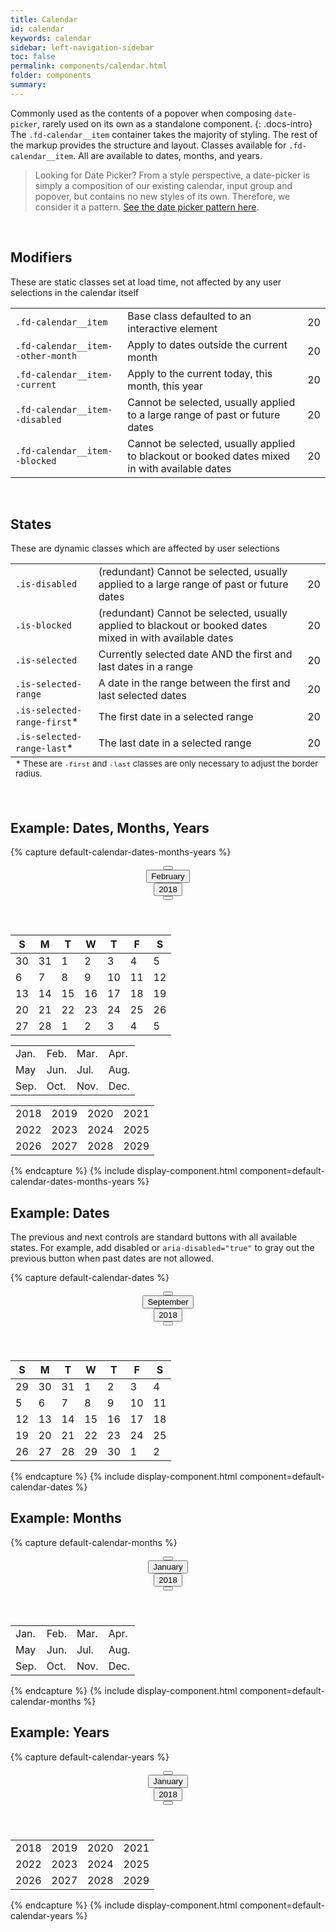 ```yaml
---
title: Calendar
id: calendar
keywords: calendar
sidebar: left-navigation-sidebar
toc: false
permalink: components/calendar.html
folder: components
summary:
---
```


Commonly used as the contents of a popover when composing `date-picker`, rarely used on its own as a standalone component.
{: .docs-intro}
The `.fd-calendar__item` container takes the majority of styling. The rest of the markup provides the structure and layout.
Classes available for `.fd-calendar__item`. All are available to dates, months, and years.

> Looking for Date Picker? From a style perspective, a date-picker is simply a composition of our existing calendar, input group and popover, but contains no new styles of its own. Therefore, we consider it a pattern. [See the date picker pattern here]({{site.baseurl}}/patterns/date-picker).

<br>

## Modifiers
These are static classes set at load time, not affected by any user selections in the calendar itself

<table class="docs-table fd-calendar">
    <tbody>
        <tr>
            <td>
                <code>.fd-calendar__item</code>
            </td>
            <td>
                Base class defaulted to an interactive element
            </td>
            <td>
                <div class="fd-calendar__item">20</div>
            </td>
        </tr>
        <tr>
            <td>
                <code>.fd-calendar__item--other-month</code>
            </td>
            <td>
                Apply to dates outside the current month
            </td>
            <td>
                <div class="fd-calendar__item fd-calendar__item--other-month">20</div>
            </td>
        </tr>
        <tr>
            <td>
                <code>.fd-calendar__item--current</code>
            </td>
            <td>
                Apply to the current today, this month, this year
            </td>
            <td>
                <div class="fd-calendar__item fd-calendar__item--current">20</div>
            </td>
        </tr>
        <tr>
            <td>
                <code>.fd-calendar__item--disabled</code>
            </td>
            <td>
                Cannot be selected, usually applied to a large range of past or future dates
            </td>
            <td>
                <div class="fd-calendar__item fd-calendar__item--disabled">20</div>
            </td>
        </tr>
        <tr>
            <td>
                <code>.fd-calendar__item--blocked</code>
            </td>
            <td>
                Cannot be selected, usually applied to blackout or booked dates mixed in with available dates
            </td>
            <td>
                <div class="fd-calendar__item fd-calendar__item--blocked">20</div>
            </td>
        </tr>
    </tbody>
</table>
<br>

## States
These are dynamic classes which are affected by user selections

<table class="docs-table fd-calendar">
    <tbody>
        <tr>
            <td>
                <code>.is-disabled</code>
            </td>
            <td>
                (redundant) Cannot be selected, usually applied to a large range of past or future dates
            </td>
            <td>
                <div class="fd-calendar__item is-disabled">
                    20
                </div>
            </td>
        </tr>
        <tr>
            <td>
                <code>.is-blocked</code>
            </td>
            <td>
                (redundant) Cannot be selected, usually applied to blackout or booked dates mixed in with available dates
            </td>
            <td>
                <div class="fd-calendar__item is-blocked">
                    20
                </div>
            </td>
        </tr>
        <tr>
            <td>
                <code>.is-selected</code>
            </td>
            <td>
                Currently selected date AND the first and last dates in a range
            </td>
            <td>
                <div class="fd-calendar__item is-selected">
                    20
                </div>
            </td>
        </tr>
        <tr>
            <td>
                <code>.is-selected-range</code>
            </td>
            <td>
                A date in the range between the first and last selected dates
            </td>
            <td>
                <div class="fd-calendar__item is-selected-range">
                    20
                </div>
            </td>
        </tr>
        <tr>
            <td>
                <code>.is-selected-range-first</code>*
            </td>
            <td>
                The first date in a selected range
            </td>
            <td>
                <div class="fd-calendar__item is-selected is-selected-range-first">
                    20
                </div>
            </td>
        </tr>
        <tr>
            <td>
                <code>.is-selected-range-last</code>*
            </td>
            <td>
                The last date in a selected range
            </td>
            <td>
                <div class="fd-calendar__item is-selected is-selected-range-last">
                    20
                </div>
            </td>
        </tr>
    </tbody>
    <tfoot>
        <td colspan="3">
            <small>* These are <code>-first</code> and <code>-last</code> classes are only necessary to adjust the border radius.</small>
        </td>
    </tfoot>
</table>
<br>

## Example: Dates, Months, Years

{% capture default-calendar-dates-months-years %}
<div class="fd-calendar">
	<header class="fd-calendar__header">
	<div class="fd-calendar__navigation">
		<div class="fd-calendar__action">
			<button class="fd-button fd-button--standard fd-button--light fd-button--compact sap-icon--slim-arrow-left" aria-label="Previous" aria-disabled="false"></button>
		</div>
		<div class="fd-calendar__action">
  			<button class="fd-button fd-button--light fd-button--compact" aria-selected="false" aria-expanded="false" aria-controls="crM8l491">February</button>
		</div>
		<div class="fd-calendar__action">
			<button class="fd-button fd-button--light fd-button--compact" aria-selected="false" aria-expanded="false" aria-controls="FTXrD591">2018</button>
		</div>
		<div class="fd-calendar__action">
			<button class="fd-button fd-button--standard fd-button--light fd-button--compact sap-icon--slim-arrow-right" aria-label="Next"></button>
		</div>
	</div>
	</header>
	<div class="fd-calendar__content">
		<div class="fd-calendar__dates" id="XVXTR263" aria-hidden="false">
			<table class="fd-calendar__table" role="grid">
				<thead class="fd-calendar__group">
					<tr class="fd-calendar__row">
						<th class="fd-calendar__column-header">
							<span class="fd-calendar__day-of-week">S</span>
						</th>
						<th class="fd-calendar__column-header">
							<span class="fd-calendar__day-of-week">M</span>
						</th>
						<th class="fd-calendar__column-header">
							<span class="fd-calendar__day-of-week">T</span>
						</th>
						<th class="fd-calendar__column-header">
							<span class="fd-calendar__day-of-week">W</span>
						</th>
						<th class="fd-calendar__column-header">
							<span class="fd-calendar__day-of-week">T</span>
						</th>
						<th class="fd-calendar__column-header">
							<span class="fd-calendar__day-of-week">F</span>
						</th>
						<th class="fd-calendar__column-header">
							<span class="fd-calendar__day-of-week">S</span>
						</th>
					</tr>
				</thead>
				<tbody class="fd-calendar__group">
					<tr class="fd-calendar__row">
						<td class="fd-calendar__item fd-calendar__item--other-month" role="gridcell">
							<span class="fd-calendar__text" role="button">30</span>
						</td>
						<td class="fd-calendar__item fd-calendar__item--other-month" role="gridcell">
							<span class="fd-calendar__text" role="button">31</span>
						</td>
						<td class="fd-calendar__item" role="gridcell">
							<span class="fd-calendar__text" role="button">1</span>
						</td>
						<td class="fd-calendar__item" role="gridcell">
							<span class="fd-calendar__text" role="button">2</span>
						</td>
						<td class="fd-calendar__item" role="gridcell">
							<span class="fd-calendar__text" role="button">3</span>
						</td>
						<td class="fd-calendar__item" role="gridcell">
							<span class="fd-calendar__text" role="button">4</span>
						</td>
						<td class="fd-calendar__item is-selected is-selected-range-first" role="gridcell">
							<span class="fd-calendar__text" role="button" aria-selected="true">5</span>
						</td>
					</tr>
					<tr class="fd-calendar__row">
						<td class="fd-calendar__item is-selected-range" role="gridcell">
							<span class="fd-calendar__text" role="button">6</span>
						</td>
						<td class="fd-calendar__item is-selected-range" role="gridcell">
							<span class="fd-calendar__text" role="button">7</span>
						</td>
						<td class="fd-calendar__item is-selected-range" role="gridcell">
							<span class="fd-calendar__text" role="button">8</span>
						</td>
						<td class="fd-calendar__item is-selected-range" role="gridcell">
							<span class="fd-calendar__text" role="button">9</span>
						</td>
						<td class="fd-calendar__item is-selected-range" role="gridcell">
							<span class="fd-calendar__text" role="button">10</span>
						</td>
						<td class="fd-calendar__item is-selected-range" role="gridcell">
							<span class="fd-calendar__text" role="button">11</span>
						</td>
						<td class="fd-calendar__item is-selected-range" role="gridcell">
							<span class="fd-calendar__text" role="button">12</span>
						</td>
					</tr>
					<tr class="fd-calendar__row">
						<td class="fd-calendar__item is-selected-range" role="gridcell">
							<span class="fd-calendar__text" role="button">13</span>
						</td>
						<td class="fd-calendar__item is-selected-range" role="gridcell">
							<span class="fd-calendar__text" role="button">14</span>
						</td>
						<td class="fd-calendar__item is-selected-range" role="gridcell">
							<span class="fd-calendar__text" role="button">15</span>
						</td>
						<td class="fd-calendar__item is-selected-range" role="gridcell">
							<span class="fd-calendar__text" role="button">16</span>
						</td>
						<td class="fd-calendar__item is-selected-range" role="gridcell">
							<span class="fd-calendar__text" role="button">17</span>
						</td>
						<td class="fd-calendar__item is-selected-range" role="gridcell">
							<span class="fd-calendar__text" role="button">18</span>
						</td>
						<td class="fd-calendar__item fd-calendar__item--current is-selected-range" role="gridcell">
							<span class="fd-calendar__text" role="button">19</span>
						</td>
					</tr>
					<tr class="fd-calendar__row">
						<td class="fd-calendar__item is-selected is-selected-range-last" role="gridcell">
							<span class="fd-calendar__text" role="button" aria-selected="true">20</span>
						</td>
						<td class="fd-calendar__item" role="gridcell">
							<span class="fd-calendar__text" role="button">21</span>
						</td>
						<td class="fd-calendar__item" role="gridcell">
							<span class="fd-calendar__text" role="button">22</span>
						</td>
						<td class="fd-calendar__item" role="gridcell">
							<span class="fd-calendar__text" role="button">23</span>
						</td>
						<td class="fd-calendar__item is-blocked" role="gridcell">
							<span class="fd-calendar__text" role="button">24</span>
						</td>
						<td class="fd-calendar__item is-blocked" role="gridcell">
							<span class="fd-calendar__text" role="button">25</span>
						</td>
						<td class="fd-calendar__item is-blocked" role="gridcell">
							<span class="fd-calendar__text" role="button">26</span>
						</td>
					</tr>
					<tr class="fd-calendar__row">
						<td class="fd-calendar__item is-blocked" role="gridcell">
							<span class="fd-calendar__text" role="button">27</span>
						</td>
						<td class="fd-calendar__item is-blocked" role="gridcell">
							<span class="fd-calendar__text" role="button">28</span>
						</td>
						<td class="fd-calendar__item fd-calendar__item--other-month" role="gridcell">
							<span class="fd-calendar__text" role="button">1</span>
						</td>
						<td class="fd-calendar__item fd-calendar__item--other-month" role="gridcell">
							<span class="fd-calendar__text" role="button">2</span>
						</td>
						<td class="fd-calendar__item fd-calendar__item--other-month" role="gridcell">
							<span class="fd-calendar__text" role="button">3</span>
						</td>
						<td class="fd-calendar__item fd-calendar__item--other-month" role="gridcell">
							<span class="fd-calendar__text" role="button">4</span>
						</td>
						<td class="fd-calendar__item fd-calendar__item--other-month" role="gridcell">
							<span class="fd-calendar__text" role="button">5</span>
						</td>
					</tr>
				</tbody>
			</table>
		</div>
		<div class="fd-calendar__months is-hidden" id="crM8l491" aria-hidden="true">
			<table class="fd-calendar__table" role="grid">
				<tbody class="fd-calendar__group">
					<tr class="fd-calendar__row">
						<td class="fd-calendar__item fd-calendar__item--current">
							<span class="fd-calendar__text" role="button">Jan.</span>
						</td>
						<td class="fd-calendar__item">
							<span class="fd-calendar__text" role="button">Feb.</span>
						</td>
						<td class="fd-calendar__item is-selected">
							<span class="fd-calendar__text" role="button" aria-selected="true">Mar.</span>
						</td>
						<td class="fd-calendar__item">
							<span class="fd-calendar__text" role="button">Apr.</span>
						</td>
					</tr>
					<tr class="fd-calendar__row">
						<td class="fd-calendar__item">
							<span class="fd-calendar__text" role="button">May</span>
						</td>
						<td class="fd-calendar__item">
							<span class="fd-calendar__text" role="button">Jun.</span>
						</td>
						<td class="fd-calendar__item">
							<span class="fd-calendar__text" role="button">Jul.</span>
						</td>
						<td class="fd-calendar__item">
							<span class="fd-calendar__text" role="button">Aug.</span>
						</td>
					</tr>
					<tr class="fd-calendar__row">
						<td class="fd-calendar__item">
							<span class="fd-calendar__text" role="button">Sep.</span>
						</td>
						<td class="fd-calendar__item">
							<span class="fd-calendar__text" role="button">Oct.</span>
						</td>
						<td class="fd-calendar__item">
							<span class="fd-calendar__text" role="button">Nov.</span>
						</td>
						<td class="fd-calendar__item">
							<span class="fd-calendar__text" role="button">Dec.</span>
						</td>
					</tr>
				</tbody>
			</table>
		</div>
		<div class="fd-calendar__years is-hidden" aria-hidden="true" id="FTXrD591">
			<table class="fd-calendar__table" role="grid">
				<tbody class="fd-calendar__group">
					<tr class="fd-calendar__row">
						<td class="fd-calendar__item fd-calendar__item--current">
							<span class="fd-calendar__text" role="button">2018</span>
						</td>
						<td class="fd-calendar__item">
							<span class="fd-calendar__text" role="button">2019</span>
						</td>
						<td class="fd-calendar__item">
							<span class="fd-calendar__text" role="button">2020</span>
						</td>
						<td class="fd-calendar__item is-selected">
							<span class="fd-calendar__text" role="button" aria-selected="true">2021</span>
						</td>
					</tr>
					<tr class="fd-calendar__row">
						<td class="fd-calendar__item">
							<span class="fd-calendar__text" role="button">2022</span>
						</td>
						<td class="fd-calendar__item">
							<span class="fd-calendar__text" role="button">2023</span>
						</td>
						<td class="fd-calendar__item">
							<span class="fd-calendar__text" role="button">2024</span>
						</td>
						<td class="fd-calendar__item">
							<span class="fd-calendar__text" role="button">2025</span>
						</td>
					</tr>
					<tr class="fd-calendar__row">
						<td class="fd-calendar__item">
							<span class="fd-calendar__text" role="button">2026</span>
						</td>
						<td class="fd-calendar__item">
							<span class="fd-calendar__text" role="button">2027</span>
						</td>
						<td class="fd-calendar__item">
							<span class="fd-calendar__text" role="button">2028</span>
						</td>
						<td class="fd-calendar__item">
							<span class="fd-calendar__text" role="button">2029</span>
						</td>
					</tr>
				</tbody>
			</table>
		</div>
	</div>
</div>
{% endcapture %}
{% include display-component.html component=default-calendar-dates-months-years %}

## Example: Dates
The previous and next controls are standard buttons with all available states. For example, add disabled or <code>aria-disabled="true"</code> to gray out the previous button when past dates are not allowed.

{% capture default-calendar-dates %}
<div class="fd-calendar">
	<header class="fd-calendar__header">
	<div class="fd-calendar__navigation">
		<div class="fd-calendar__action">
			<button class="fd-button fd-button--standard fd-button--light fd-button--compact sap-icon--slim-arrow-left" aria-label="Previous" aria-disabled="true"></button>
		</div>
		<div class="fd-calendar__action">
			<button class="fd-button fd-button--light fd-button--compact" aria-selected="false" aria-expanded="false" aria-controls="xB1D3835">September</button>
		</div>
		<div class="fd-calendar__action">
			<button class="fd-button fd-button--light fd-button--compact" aria-selected="false" aria-expanded="false" aria-controls="8bZhe525">2018</button>
		</div>
		<div class="fd-calendar__action">
			<button class="fd-button fd-button--standard fd-button--light fd-button--compact sap-icon--slim-arrow-right" aria-label="Next"></button>
		</div>
	</div>
	</header>
	<div class="fd-calendar__content">
		<div class="fd-calendar__dates" id="TgBx9346" aria-hidden="false">
			<table class="fd-calendar__table" role="grid">
			<thead class="fd-calendar__group">
			<tr class="fd-calendar__row">
				<th class="fd-calendar__column-header">
					<span class="fd-calendar__day-of-week">S</span>
				</th>
				<th class="fd-calendar__column-header">
					<span class="fd-calendar__day-of-week">M</span>
				</th>
				<th class="fd-calendar__column-header">
					<span class="fd-calendar__day-of-week">T</span>
				</th>
				<th class="fd-calendar__column-header">
					<span class="fd-calendar__day-of-week">W</span>
				</th>
				<th class="fd-calendar__column-header">
					<span class="fd-calendar__day-of-week">T</span>
				</th>
				<th class="fd-calendar__column-header">
					<span class="fd-calendar__day-of-week">F</span>
				</th>
				<th class="fd-calendar__column-header">
					<span class="fd-calendar__day-of-week">S</span>
				</th>
			</tr>
			</thead>
			<tbody class="fd-calendar__group">
			<tr class="fd-calendar__row">
				<td class="fd-calendar__item fd-calendar__item--other-month is-disabled" role="gridcell">
					<span class="fd-calendar__text" role="button">29</span>
				</td>
				<td class="fd-calendar__item fd-calendar__item--other-month is-disabled" role="gridcell">
					<span class="fd-calendar__text" role="button">30</span>
				</td>
				<td class="fd-calendar__item fd-calendar__item--other-month is-disabled" role="gridcell">
					<span class="fd-calendar__text" role="button">31</span>
				</td>
				<td class="fd-calendar__item is-disabled" role="gridcell">
					<span class="fd-calendar__text" role="button">1</span>
				</td>
				<td class="fd-calendar__item is-disabled" role="gridcell">
					<span class="fd-calendar__text" role="button">2</span>
				</td>
				<td class="fd-calendar__item is-disabled" role="gridcell">
					<span class="fd-calendar__text" role="button">3</span>
				</td>
				<td class="fd-calendar__item is-disabled" role="gridcell">
					<span class="fd-calendar__text" role="button">4</span>
				</td>
			</tr>
			<tr class="fd-calendar__row">
				<td class="fd-calendar__item is-disabled" role="gridcell">
					<span class="fd-calendar__text" role="button">5</span>
				</td>
				<td class="fd-calendar__item fd-calendar__item--current" role="gridcell">
					<span class="fd-calendar__text" role="button">6</span>
				</td>
				<td class="fd-calendar__item" role="gridcell">
					<span class="fd-calendar__text" role="button">7</span>
				</td>
				<td class="fd-calendar__item" role="gridcell">
					<span class="fd-calendar__text" role="button">8</span>
				</td>
				<td class="fd-calendar__item" role="gridcell">
					<span class="fd-calendar__text" role="button">9</span>
				</td>
				<td class="fd-calendar__item" role="gridcell">
					<span class="fd-calendar__text" role="button">10</span>
				</td>
				<td class="fd-calendar__item" role="gridcell">
					<span class="fd-calendar__text" role="button">11</span>
				</td>
			</tr>
			<tr class="fd-calendar__row">
				<td class="fd-calendar__item" role="gridcell">
					<span class="fd-calendar__text" role="button">12</span>
				</td>
				<td class="fd-calendar__item" role="gridcell">
					<span class="fd-calendar__text" role="button">13</span>
				</td>
				<td class="fd-calendar__item" role="gridcell">
					<span class="fd-calendar__text" role="button">14</span>
				</td>
				<td class="fd-calendar__item is-selected" role="gridcell">
					<span class="fd-calendar__text" role="button" aria-selected="true">15</span>
				</td>
				<td class="fd-calendar__item" role="gridcell">
					<span class="fd-calendar__text" role="button">16</span>
				</td>
				<td class="fd-calendar__item" role="gridcell">
					<span class="fd-calendar__text" role="button">17</span>
				</td>
				<td class="fd-calendar__item" role="gridcell">
					<span class="fd-calendar__text" role="button">18</span>
				</td>
			</tr>
			<tr class="fd-calendar__row">
				<td class="fd-calendar__item" role="gridcell">
					<span class="fd-calendar__text" role="button">19</span>
				</td>
				<td class="fd-calendar__item" role="gridcell">
					<span class="fd-calendar__text" role="button">20</span>
				</td>
				<td class="fd-calendar__item" role="gridcell">
					<span class="fd-calendar__text" role="button">21</span>
				</td>
				<td class="fd-calendar__item" role="gridcell">
					<span class="fd-calendar__text" role="button">22</span>
				</td>
				<td class="fd-calendar__item" role="gridcell">
					<span class="fd-calendar__text" role="button">23</span>
				</td>
				<td class="fd-calendar__item" role="gridcell">
					<span class="fd-calendar__text" role="button">24</span>
				</td>
				<td class="fd-calendar__item" role="gridcell">
					<span class="fd-calendar__text" role="button">25</span>
				</td>
			</tr>
			<tr class="fd-calendar__row">
				<td class="fd-calendar__item is-blocked" role="gridcell">
					<span class="fd-calendar__text" role="button">26</span>
				</td>
				<td class="fd-calendar__item is-blocked" role="gridcell">
					<span class="fd-calendar__text" role="button">27</span>
				</td>
				<td class="fd-calendar__item is-blocked" role="gridcell">
					<span class="fd-calendar__text" role="button">28</span>
				</td>
				<td class="fd-calendar__item" role="gridcell">
					<span class="fd-calendar__text" role="button">29</span>
				</td>
				<td class="fd-calendar__item" role="gridcell">
					<span class="fd-calendar__text" role="button">30</span>
				</td>
				<td class="fd-calendar__item fd-calendar__item--other-month" role="gridcell">
					<span class="fd-calendar__text" role="button">1</span>
				</td>
				<td class="fd-calendar__item fd-calendar__item--other-month" role="gridcell">
					<span class="fd-calendar__text" role="button">2</span>
				</td>
			</tr>
			</tbody>
			</table>
		</div>
	</div>
</div>
{% endcapture %}
{% include display-component.html component=default-calendar-dates %}

## Example: Months

{% capture default-calendar-months %}
<div class="fd-calendar">
	<header class="fd-calendar__header">
	<div class="fd-calendar__navigation">
		<div class="fd-calendar__action">
			<button class="fd-button fd-button--standard fd-button--light fd-button--compact sap-icon--slim-arrow-left" aria-label="Previous" aria-disabled="undefined"></button>
		</div>
		<div class="fd-calendar__action">
			<button class="fd-button fd-button--light fd-button--compact" aria-selected="true" aria-expanded="true" aria-controls="Eo94h672">January</button>
		</div>
		<div class="fd-calendar__action">
			<button class="fd-button fd-button--light fd-button--compact" aria-selected="false" aria-expanded="false" aria-controls="GMnxs122">2018</button>
		</div>
		<div class="fd-calendar__action">
			<button class="fd-button fd-button--standard fd-button--light fd-button--compact sap-icon--slim-arrow-right" aria-label="Next"></button>
		</div>
	</div>
	</header>
	<div class="fd-calendar__content">
		<div class="fd-calendar__months" id="Eo94h672" aria-hidden="false">
			<table class="fd-calendar__table" role="grid">
				<tbody class="fd-calendar__group">
					<tr class="fd-calendar__row">
						<td class="fd-calendar__item fd-calendar__item--current">
							<span class="fd-calendar__text" role="button">Jan.</span>
						</td>
						<td class="fd-calendar__item">
							<span class="fd-calendar__text" role="button">Feb.</span>
						</td>
						<td class="fd-calendar__item is-selected">
							<span class="fd-calendar__text" role="button" aria-selected="true">Mar.</span>
						</td>
						<td class="fd-calendar__item">
							<span class="fd-calendar__text" role="button">Apr.</span>
						</td>
					</tr>
					<tr class="fd-calendar__row">
						<td class="fd-calendar__item">
							<span class="fd-calendar__text" role="button">May</span>
						</td>
						<td class="fd-calendar__item">
							<span class="fd-calendar__text" role="button">Jun.</span>
						</td>
						<td class="fd-calendar__item">
							<span class="fd-calendar__text" role="button">Jul.</span>
						</td>
						<td class="fd-calendar__item">
							<span class="fd-calendar__text" role="button">Aug.</span>
						</td>
					</tr>
					<tr class="fd-calendar__row">
						<td class="fd-calendar__item">
							<span class="fd-calendar__text" role="button">Sep.</span>
						</td>
						<td class="fd-calendar__item">
							<span class="fd-calendar__text" role="button">Oct.</span>
						</td>
						<td class="fd-calendar__item">
							<span class="fd-calendar__text" role="button">Nov.</span>
						</td>
						<td class="fd-calendar__item">
							<span class="fd-calendar__text" role="button">Dec.</span>
						</td>
					</tr>
				</tbody>
			</table>
		</div>
	</div>
</div>
{% endcapture %}
{% include display-component.html component=default-calendar-months %}

## Example: Years

{% capture default-calendar-years %}
<div class="fd-calendar">
	<header class="fd-calendar__header">
	<div class="fd-calendar__navigation">
		<div class="fd-calendar__action">
			<button class="fd-button fd-button--standard fd-button--light fd-button--compact sap-icon--slim-arrow-left" aria-label="Previous" aria-disabled="undefined"></button>
		</div>
		<div class="fd-calendar__action">
			<button class="fd-button fd-button--light fd-button--compact" aria-selected="false" aria-expanded="false" aria-controls="fm3cr569">January</button>
		</div>
		<div class="fd-calendar__action">
			<button class="fd-button fd-button--light fd-button--compact" aria-selected="true" aria-expanded="true" aria-controls="bufLe361">2018</button>
		</div>
		<div class="fd-calendar__action">
			<button class="fd-button fd-button--standard fd-button--light fd-button--compact sap-icon--slim-arrow-right" aria-label="Next"></button>
		</div>
	</div>
	</header>
	<div class="fd-calendar__content">
		<div class="fd-calendar__years" aria-hidden="false" id="bufLe361">
			<table class="fd-calendar__table" role="grid">
				<tbody class="fd-calendar__group">
					<tr class="fd-calendar__row">
						<td class="fd-calendar__item fd-calendar__item--current">
							<span class="fd-calendar__text" role="button">2018</span>
						</td>
						<td class="fd-calendar__item">
							<span class="fd-calendar__text" role="button">2019</span>
						</td>
						<td class="fd-calendar__item">
							<span class="fd-calendar__text" role="button">2020</span>
						</td>
						<td class="fd-calendar__item is-selected">
							<span class="fd-calendar__text" role="button" aria-selected="true">2021</span>
						</td>
					</tr>
					<tr class="fd-calendar__row">
						<td class="fd-calendar__item">
							<span class="fd-calendar__text" role="button">2022</span>
						</td>
						<td class="fd-calendar__item">
							<span class="fd-calendar__text" role="button">2023</span>
						</td>
						<td class="fd-calendar__item">
							<span class="fd-calendar__text" role="button">2024</span>
						</td>
						<td class="fd-calendar__item">
							<span class="fd-calendar__text" role="button">2025</span>
						</td>
					</tr>
					<tr class="fd-calendar__row">
						<td class="fd-calendar__item">
							<span class="fd-calendar__text" role="button">2026</span>
						</td>
						<td class="fd-calendar__item">
							<span class="fd-calendar__text" role="button">2027</span>
						</td>
						<td class="fd-calendar__item">
							<span class="fd-calendar__text" role="button">2028</span>
						</td>
						<td class="fd-calendar__item">
							<span class="fd-calendar__text" role="button">2029</span>
						</td>
					</tr>
				</tbody>
			</table>
		</div>
	</div>
</div>
{% endcapture %}
{% include display-component.html component=default-calendar-years %}
